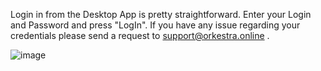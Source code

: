 Login in from the Desktop App is pretty straightforward. 
Enter your Login and Password and press "LogIn". If you have any issue regarding your credentials please send a request to support@orkestra.online .

![image](https://datashapes.files.wordpress.com/2020/05/desktoplogin.gif?w=1912)